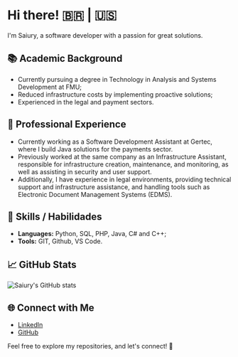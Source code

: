 # Hi there! 🇧🇷 | 🇺🇸

I'm Saiury, a software developer with a passion for great solutions.

## 📚 Academic Background

- Currently pursuing a degree in Technology in Analysis and Systems Development at FMU;
- Reduced infrastructure costs by implementing proactive solutions;
- Experienced in the legal and payment sectors.

## 💼 Professional Experience

- Currently working as a Software Development Assistant at Gertec, where I build Java solutions for the payments sector.
- Previously worked at the same company as an Infrastructure Assistant, responsible for infrastructure creation, maintenance, and monitoring, as well as assisting in security and user support.
- Additionally, I have experience in legal environments, providing technical support and infrastructure assistance, and handling tools such as Electronic Document Management Systems (EDMS).

## 🔧 Skills / Habilidades

- **Languages:** Python, SQL, PHP, Java, C# and C++;
- **Tools:** GIT, Github, VS Code.

## 📈 GitHub Stats

![Saiury's GitHub stats](https://github-readme-stats.vercel.app/api?username=httpsguerni&show_icons=true&theme=radical)


## 🌐 Connect with Me

- [LinkedIn](https://www.linkedin.com/in/saiury/)
- [GitHub](https://github.com/httpsguerni)

Feel free to explore my repositories, and let's connect! 🌟
